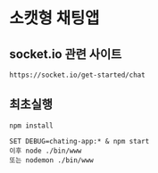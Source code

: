 # 소캣형 채팅앱

## socket.io 관련 사이트
```
https://socket.io/get-started/chat
```
## 최초실행
```
npm install

SET DEBUG=chating-app:* & npm start 
이후 node ./bin/www 
또는 nodemon ./bin/www
```
